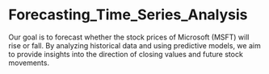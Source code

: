 # Forecasting_Time_Series_Analysis
Our goal is to forecast whether the stock prices of Microsoft (MSFT) will rise or fall. By analyzing historical data and using predictive models, we aim to provide insights into the direction of closing values and future stock movements.
